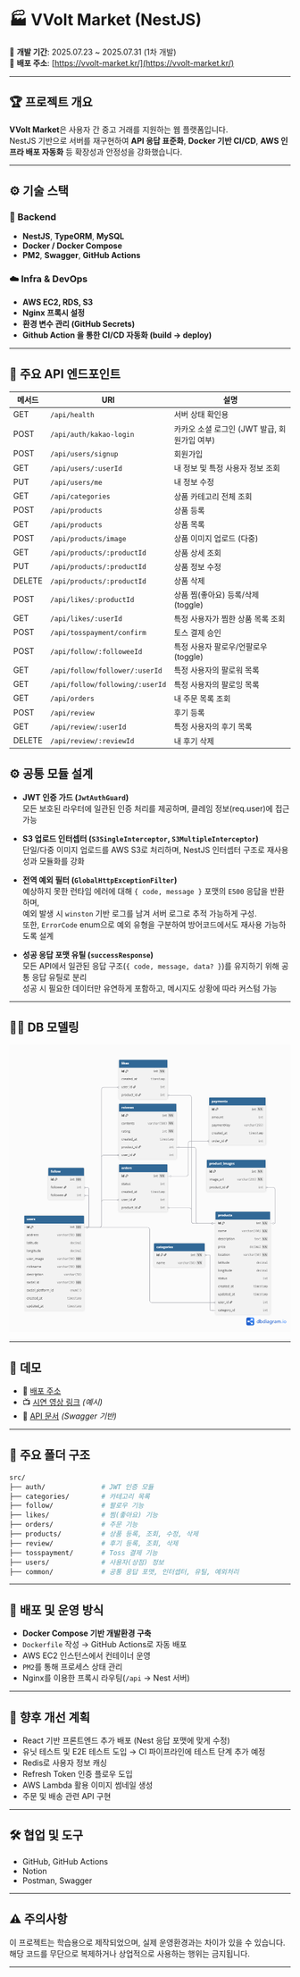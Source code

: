 # 🏭️ VVolt Market (NestJS)

📆 **개발 기간**: 2025.07.23 ~ 2025.07.31 (1차 개발) <br/>
🚀 **배포 주소**: [https://vvolt-market.kr/](https://vvolt-market.kr/)

---

## 🏆 프로젝트 개요

**VVolt Market**은 사용자 간 중고 거래를 지원하는 웹 플랫폼입니다.<br/>
NestJS 기반으로 서버를 재구현하여 **API 응답 표준화**, **Docker 기반 CI/CD**, **AWS 인프라 배포 자동화** 등 확장성과 안정성을 강화했습니다.

---

## ⚙️ 기술 스택

### 🔧 Backend

- **NestJS**, **TypeORM**, **MySQL**
- **Docker / Docker Compose**
- **PM2**, **Swagger**, **GitHub Actions**

### ☁️ Infra & DevOps

- **AWS EC2, RDS, S3**
- **Nginx 프록시 설정**
- **환경 변수 관리 (GitHub Secrets)**
- **Github Action 을 통한 CI/CD 자동화 (build → deploy)**

---

## 🔗 주요 API 엔드포인트

| 메서드 | URI                             | 설명                                         |
| ------ | ------------------------------- | -------------------------------------------- |
| GET    | `/api/health`                   | 서버 상태 확인용                             |
| POST   | `/api/auth/kakao-login`         | 카카오 소셜 로그인 (JWT 발급, 회원가입 여부) |
| POST   | `/api/users/signup`             | 회원가입                                     |
| GET    | `/api/users/:userId`            | 내 정보 및 특정 사용자 정보 조회             |
| PUT    | `/api/users/me`                 | 내 정보 수정                                 |
| GET    | `/api/categories`               | 상품 카테고리 전체 조회                      |
| POST   | `/api/products`                 | 상품 등록                                    |
| GET    | `/api/products`                 | 상품 목록                                    |
| POST   | `/api/products/image`           | 상품 이미지 업로드 (다중)                    |
| GET    | `/api/products/:productId`      | 상품 상세 조회                               |
| PUT    | `/api/products/:productId`      | 상품 정보 수정                               |
| DELETE | `/api/products/:productId`      | 상품 삭제                                    |
| POST   | `/api/likes/:productId`         | 상품 찜(좋아요) 등록/삭제 (toggle)           |
| GET    | `/api/likes/:userId`            | 특정 사용자가 찜한 상품 목록 조회            |
| POST   | `/api/tosspayment/confirm`      | 토스 결제 승인                               |
| POST   | `/api/follow/:followeeId`       | 특정 사용자 팔로우/언팔로우 (toggle)         |
| GET    | `/api/follow/follower/:userId`  | 특정 사용자의 팔로워 목록                    |
| GET    | `/api/follow/following/:userId` | 특정 사용자의 팔로잉 목록                    |
| GET    | `/api/orders`                   | 내 주문 목록 조회                            |
| POST   | `/api/review`                   | 후기 등록                                    |
| GET    | `/api/review/:userId`           | 특정 사용자의 후기 목록                      |
| DELETE | `/api/review/:reviewId`         | 내 후기 삭제                                 |

## ⚙️ 공통 모듈 설계

- **JWT 인증 가드 (`JwtAuthGuard`)**  
  모든 보호된 라우터에 일관된 인증 처리를 제공하며, 클레임 정보(req.user)에 접근 가능

- **S3 업로드 인터셉터 (`S3SingleInterceptor`, `S3MultipleInterceptor`)**  
  단일/다중 이미지 업로드를 AWS S3로 처리하며, NestJS 인터셉터 구조로 재사용성과 모듈화를 강화

- **전역 예외 필터 (`GlobalHttpExceptionFilter`)**  
  예상하지 못한 런타임 에러에 대해 `{ code, message }` 포맷의 `E500` 응답을 반환하며,  
  예외 발생 시 `winston` 기반 로그를 남겨 서버 로그로 추적 가능하게 구성.  
  또한, `ErrorCode` enum으로 예외 유형을 구분하여 방어코드에서도 재사용 가능하도록 설계

- **성공 응답 포맷 유틸 (`successResponse`)**  
  모든 API에서 일관된 응답 구조(`{ code, message, data? }`)를 유지하기 위해 공통 응답 유틸로 분리  
  성공 시 필요한 데이터만 유연하게 포함하고, 메시지도 상황에 따라 커스텀 가능

---

## 👩‍💻 DB 모델링

![](./img/erd.png)

---

## 📀 데모
- 🚀 [배포 주소](https://vvolt-market.kr/)
- 📺 [시연 영상 링크](https://www.youtube.com/watch?v=UDNfYsCpGR4) _(예시)_
- 📄 [API 문서](https://vvolt-market.kr/api-docs) _(Swagger 기반)_

---

## 📂 주요 폴더 구조

```bash
src/
├── auth/              # JWT 인증 모듈
├── categories/        # 카테고리 목록
├── follow/            # 팔로우 기능
├── likes/             # 찜(좋아요) 기능
├── orders/            # 주문 기능
├── products/          # 상품 등록, 조회, 수정, 삭제
├── review/            # 후기 등록, 조회, 삭제
├── tosspayment/       # Toss 결제 기능
├── users/             # 사용자(상점) 정보
├── common/            # 공통 응답 포맷, 인터셉터, 유틸, 예외처리
```

---

## 🚀 배포 및 운영 방식

- **Docker Compose 기반 개발환경 구축**
- `Dockerfile` 작성 → GitHub Actions로 자동 배포
- AWS EC2 인스턴스에서 컨테이너 운영
- `PM2`를 통해 프로세스 상태 관리
- Nginx를 이용한 프록시 라우팅(`/api` → Nest 서버)

---

## 🔧 향후 개선 계획

- React 기반 프론트엔드 추가 배포 (Nest 응답 포맷에 맞게 수정)
- 유닛 테스트 및 E2E 테스트 도입 → CI 파이프라인에 테스트 단계 추가 예정
- Redis로 사용자 정보 캐싱
- Refresh Token 인증 플로우 도입
- AWS Lambda 활용 이미지 썸네일 생성
- 주문 및 배송 관련 API 구현

---

## 🛠️ 협업 및 도구

- GitHub, GitHub Actions
- Notion
- Postman, Swagger

---

## ⚠️ 주의사항

이 프로젝트는 학습용으로 제작되었으며, 실제 운영환경과는 차이가 있을 수 있습니다.<br/>
해당 코드를 무단으로 복제하거나 상업적으로 사용하는 행위는 금지됩니다.

---
